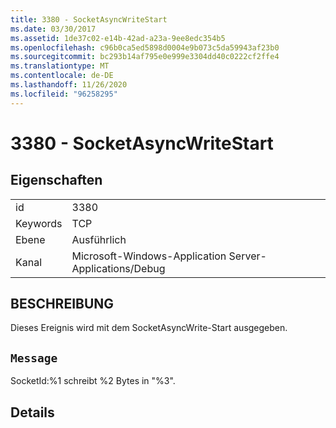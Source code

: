 ```yaml
---
title: 3380 - SocketAsyncWriteStart
ms.date: 03/30/2017
ms.assetid: 1de37c02-e14b-42ad-a23a-9ee8edc354b5
ms.openlocfilehash: c96b0ca5ed5898d0004e9b073c5da59943af23b0
ms.sourcegitcommit: bc293b14af795e0e999e3304dd40c0222cf2ffe4
ms.translationtype: MT
ms.contentlocale: de-DE
ms.lasthandoff: 11/26/2020
ms.locfileid: "96258295"
---
```

# <a name="3380---socketasyncwritestart"></a>3380 - SocketAsyncWriteStart

## <a name="properties"></a>Eigenschaften  
  
|||  
|-|-|  
|id|3380|  
|Keywords|TCP|  
|Ebene|Ausführlich|  
|Kanal|Microsoft-Windows-Application Server-Applications/Debug|  
  
## <a name="description"></a>BESCHREIBUNG  

 Dieses Ereignis wird mit dem SocketAsyncWrite-Start ausgegeben.  
  
## <a name="message"></a>`Message`  

 SocketId:%1 schreibt %2 Bytes in "%3".  
  
## <a name="details"></a>Details
